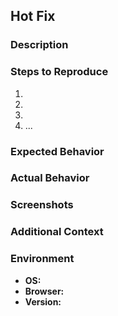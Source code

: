 ## Hot Fix

### Description
<!-- A clear and concise description of the urgent issue that needs to be fixed. -->

### Steps to Reproduce
1. <!-- Step 1 -->
2. <!-- Step 2 -->
3. <!-- Step 3 -->
4. ...

### Expected Behavior
<!-- Describe the impact of the issue (e.g., severity, affected users). -->

### Actual Behavior
<!-- A clear and concise description of what actually happened. -->

### Screenshots
<!-- If applicable, add screenshots to help explain your problem. -->

### Additional Context
<!-- Add any other context or screenshots about the issue here. -->

### Environment
- **OS:** <!-- e.g., Windows 10, macOS Catalina -->
- **Browser:** <!-- e.g., Chrome 80, Firefox 75 -->
- **Version:** <!-- e.g., v1.2.3 -->
